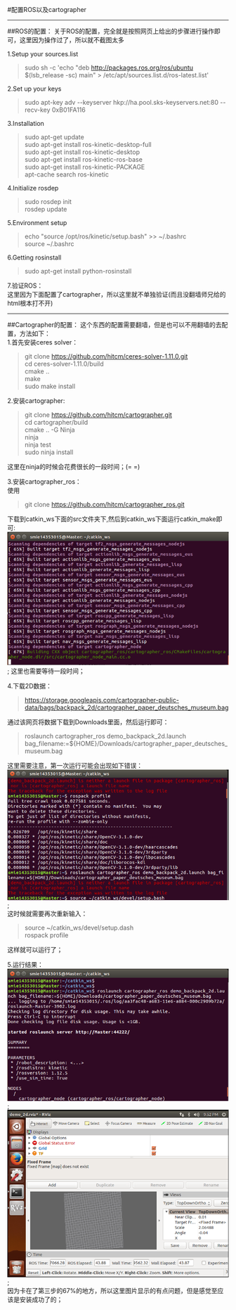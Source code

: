 #配置ROS以及cartographer
***
##ROS的配置：
关于ROS的配置，完全就是按照网页上给出的步骤进行操作即可，这里因为操作过了，所以就不截图太多  

1.Setup your sources.list  
>sudo sh -c 'echo "deb http://packages.ros.org/ros/ubuntu $(lsb_release -sc) main" > /etc/apt/sources.list.d/ros-latest.list'  

2.Set up your keys  
>sudo apt-key adv --keyserver hkp://ha.pool.sks-keyservers.net:80 --recv-key 0xB01FA116  

3.Installation  
>sudo apt-get update  
>sudo apt-get install ros-kinetic-desktop-full  
>sudo apt-get install ros-kinetic-desktop  
>sudo apt-get install ros-kinetic-ros-base  
>sudo apt-get install ros-kinetic-PACKAGE  
>apt-cache search ros-kinetic  

4.Initialize rosdep  
>sudo rosdep init  
>rosdep update
  
5.Environment setup  
>echo "source /opt/ros/kinetic/setup.bash" >> ~/.bashrc  
>source ~/.bashrc

6.Getting rosinstall  
>sudo apt-get install python-rosinstall  

7.验证ROS：  
这里因为下面配置了cartographer，所以这里就不单独验证(而且没翻墙师兄给的html根本打不开)

***
##Cartographer的配置：
这个东西的配置需要翻墙，但是也可以不用翻墙的去配置，方法如下：  
1.首先安装ceres solver：  
>git clone https://github.com/hitcm/ceres-solver-1.11.0.git  
>cd ceres-solver-1.11.0/build  
>cmake ..  
>make   
>sudo make install 

2.安装cartographer:
>git clone https://github.com/hitcm/cartographer.git  
>cd cartographer/build  
>cmake .. -G Ninja  
>ninja  
>ninja test  
>sudo ninja install     

这里在ninja的时候会花费很长的一段时间；(= =)

3.安装cartographer_ros：  
使用
>git clone https://github.com/hitcm/cartographer_ros.git  

下载到catkin_ws下面的src文件夹下,然后到catkin_ws下面运行catkin_make即可:
![Image text](https://raw.githubusercontent.com/smie14353015/ES2016_14353015/master/img-folder/img3_1.png);
这里也需要等待一段时间；  
  
4.下载2D数据：
>https://storage.googleapis.com/cartographer-public-data/bags/backpack_2d/cartographer_paper_deutsches_museum.bag 

通过该网页将数据下载到Downloads里面，然后运行即可：
>roslaunch cartographer_ros demo_backpack_2d.launch bag_filename:=${HOME}/Downloads/cartographer_paper_deutsches_museum.bag  

这里需要注意，第一次运行可能会出现如下错误：
![Image text](https://raw.githubusercontent.com/smie14353015/ES2016_14353015/master/img-folder/img3_2.png);  
这时候就需要再次重新输入：
>source ~/catkin_ws/devel/setup.dash  
>rospack profile  

这样就可以运行了；

5.运行结果：  
![Image text](https://raw.githubusercontent.com/smie14353015/ES2016_14353015/master/img-folder/img3_3.png);  
![Image text](https://raw.githubusercontent.com/smie14353015/ES2016_14353015/master/img-folder/img3_4.png);  
因为卡在了第三步的67%的地方，所以这里图片显示的有点问题，但是感觉至应该是安装成功了的；


